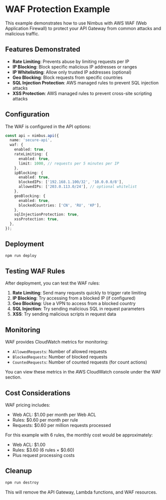 # WAF Protection Example

This example demonstrates how to use Nimbus with AWS WAF (Web Application Firewall) to protect your API Gateway from common attacks and malicious traffic.

## Features Demonstrated

- **Rate Limiting**: Prevents abuse by limiting requests per IP
- **IP Blocking**: Block specific malicious IP addresses or ranges
- **IP Whitelisting**: Allow only trusted IP addresses (optional)
- **Geo Blocking**: Block requests from specific countries
- **SQL Injection Protection**: AWS managed rules to prevent SQL injection attacks
- **XSS Protection**: AWS managed rules to prevent cross-site scripting attacks

## Configuration

The WAF is configured in the API options:

```typescript
const api = nimbus.api({
  name: 'secure-api',
  waf: {
    enabled: true,
    rateLimiting: {
      enabled: true,
      limit: 1000, // requests per 5 minutes per IP
    },
    ipBlocking: {
      enabled: true,
      blockedIPs: ['192.168.1.100/32', '10.0.0.0/8'],
      allowedIPs: ['203.0.113.0/24'], // optional whitelist
    },
    geoBlocking: {
      enabled: true,
      blockedCountries: ['CN', 'RU', 'KP'],
    },
    sqlInjectionProtection: true,
    xssProtection: true,
  },
});
```

## Deployment

```bash
npm run deploy
```

## Testing WAF Rules

After deployment, you can test the WAF rules:

1. **Rate Limiting**: Send many requests quickly to trigger rate limiting
2. **IP Blocking**: Try accessing from a blocked IP (if configured)
3. **Geo Blocking**: Use a VPN to access from a blocked country
4. **SQL Injection**: Try sending malicious SQL in request parameters
5. **XSS**: Try sending malicious scripts in request data

## Monitoring

WAF provides CloudWatch metrics for monitoring:

- `AllowedRequests`: Number of allowed requests
- `BlockedRequests`: Number of blocked requests
- `CountedRequests`: Number of counted requests (for count actions)

You can view these metrics in the AWS CloudWatch console under the WAF section.

## Cost Considerations

WAF pricing includes:

- Web ACL: $1.00 per month per Web ACL
- Rules: $0.60 per month per rule
- Requests: $0.60 per million requests processed

For this example with 6 rules, the monthly cost would be approximately:
- Web ACL: $1.00
- Rules: $3.60 (6 rules × $0.60)
- Plus request processing costs

## Cleanup

```bash
npm run destroy
```

This will remove the API Gateway, Lambda functions, and WAF resources.